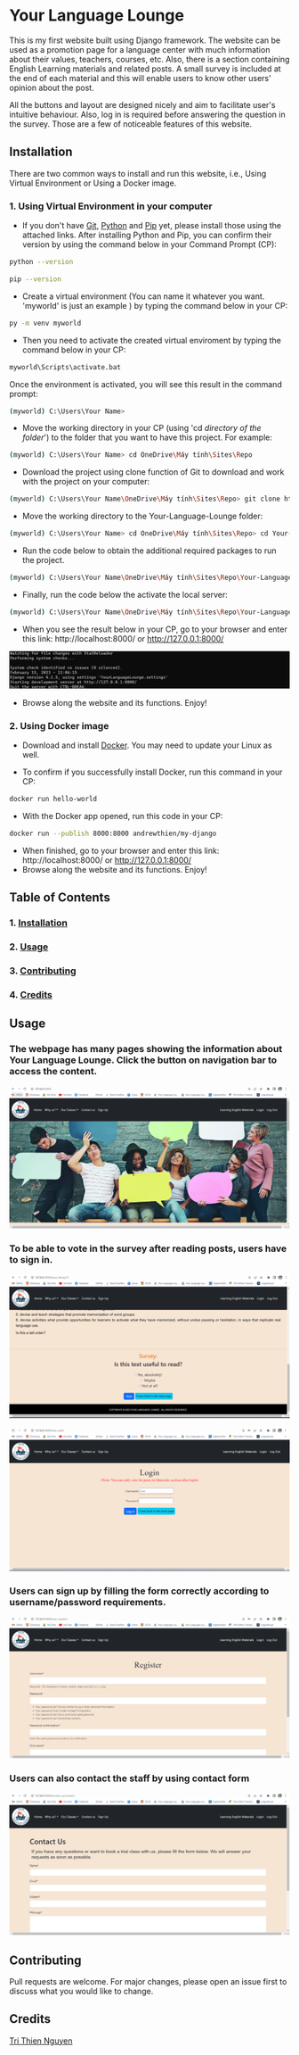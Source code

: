 # Your Language Lounge

This is my first website built using Django framework. The website can be used as a promotion page for a language center with much information about their values, teachers, courses, etc. Also, there is a section containing English Learning materials and related posts. A small survey is included at the end of each material and this will enable users to know other users' opinion about the post.

All the buttons and layout are designed nicely and aim to facilitate user's intuitive behaviour. Also, log in is required before answering the question in the survey. Those are a few of noticeable features of this website. 

## Installation <a name="installation"/>

There are two common ways to install and run this website, i.e., Using Virtual Environment or Using a Docker image.

### 1. Using Virtual Environment in your computer

- If you don't have [Git](https://git-scm.com/download/win), [Python](https://www.python.org/downloads/) and [Pip](https://pypi.org/project/pip/) yet, please install those using the attached links.
After installing Python and Pip, you can confirm their version by using the command below in your Command Prompt (CP):

```bash
python --version
```
```bash
pip --version
```
- Create a virtual environment (You can name it whatever you want. 'myworld' is just an example ) by typing the command below in your CP:

```bash
py -m venv myworld
```

- Then you need to activate the created virtual enviroment by typing the command below in your CP:

```bash
myworld\Scripts\activate.bat
```
Once the environment is activated, you will see this result in the command prompt:

```bash
(myworld) C:\Users\Your Name>
```

- Move the working directory in your CP (using 'cd *directory of the folder*') to the folder that you want to have this project. For example:

```bash
(myworld) C:\Users\Your Name> cd OneDrive\Máy tính\Sites\Repo
```

- Download the project using clone function of Git to download and work with the project on your computer:

```bash
(myworld) C:\Users\Your Name\OneDrive\Máy tính\Sites\Repo> git clone https://github.com/AndrewThien/Your-Language-Lounge.git
```

- Move the working directory to the Your-Language-Lounge folder:

```bash
(myworld) C:\Users\Your Name> cd OneDrive\Máy tính\Sites\Repo> cd Your-Language-Lounge
```

- Run the code below to obtain the additional required packages to run the project.

```bash
(myworld) C:\Users\Your Name\OneDrive\Máy tính\Sites\Repo\Your-Language-Lounge> pip3 install -r requirements.txt
```

- Finally, run the code below the activate the local server:

```bash
(myworld) C:\Users\Your Name\OneDrive\Máy tính\Sites\Repo\Your-Language-Lounge> py manage.py runserver
```
- When you see the result below in your CP, go to your browser and enter this link: http://localhost:8000/ or http://127.0.0.1:8000/

![test](screenshot/test.png "test")

- Browse along the website and its functions. Enjoy!

### 2. Using Docker image

- Download and install [Docker](https://www.docker.com/products/docker-desktop/). You may need to update your Linux as well.

- To confirm if you successfully install Docker, run this command in your CP:

```bash
docker run hello-world
```

- With the Docker app opened, run this code in your CP:

```bash
docker run --publish 8000:8000 andrewthien/my-django
```

- When finished, go to your browser and enter this link: http://localhost:8000/ or http://127.0.0.1:8000/
- Browse along the website and its functions. Enjoy!

## Table of Contents
### 1. [Installation](#installation)
### 2. [Usage](#usage)
### 3. [Contributing](#contributing)
### 4. [Credits](#credits)


## Usage <a name="usage"/>

### The webpage has many pages showing the information about Your Language Lounge. Click the button on navigation bar to access the content.

![navbar](screenshot/1.png "narbar")

### To be able to vote in the survey after reading posts, users have to sign in.

![survey](screenshot/2.png "survey")

![login](screenshot/3.png "login")

### Users can sign up by filling the form correctly according to username/password requirements.

![register](screenshot/4.png "register")

### Users can also contact the staff by using contact form

![contact](screenshot/5.png "contact")

## Contributing <a name="contributing"/>

Pull requests are welcome. For major changes, please open an issue first to discuss what you would like to change.

## Credits <a name="credits"/>

[Tri Thien Nguyen](https://www.linkedin.com/in/tri-thien-nguyen/)
